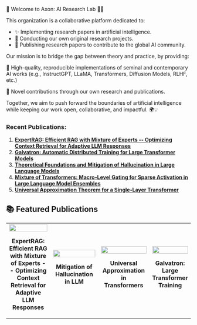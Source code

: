 🌌 Welcome to Axon: AI Research Lab 🚀🤖

This organization is a collaborative platform dedicated to:
- ✨ Implementing research papers in artificial intelligence.
- 🧠 Conducting our own original research projects.
- 📑 Publishing research papers to contribute to the global AI community.

Our mission is to bridge the gap between theory and practice, by providing:

🔬 High-quality, reproducible implementations of seminal and contemporary AI works (e.g., InstructGPT, LLaMA, Transformers, Diffusion Models, RLHF, etc.)

📝 Novel contributions through our own research and publications.

Together, we aim to push forward the boundaries of artificial intelligence while keeping our work open, collaborative, and impactful. 🌍💡

### **Recent Publications:**
1. **[ExpertRAG: Efficient RAG with Mixture of Experts -- Optimizing Context Retrieval for Adaptive LLM Responses ](https://arxiv.org/abs/2504.08744)**
2. **[Galvatron: Automatic Distributed Training for Large Transformer Models](https://arxiv.org/abs/2504.03662)**
3. **[Theoretical Foundations and Mitigation of Hallucination in Large Language Models ](https://arxiv.org/abs/2507.22915)**
4. **[Mixture of Transformers: Macro-Level Gating for Sparse Activation in Large Language Model Ensembles](http://dx.doi.org/10.13140/RG.2.2.25049.02400)**
5. **[Universal Approximation Theorem for a Single-Layer Transformer](https://arxiv.org/abs/2507.10581)**

## 📚 Featured Publications  

<table>
<tr>
  <td width="33%">
  <a href="https://arxiv.org/abs/2504.08744">
    <img src="https://github.com/Axon-AI-Research-Labs/assists-/blob/main/ExpertRAG.jpg" width="100%">
  </a>
  <p align="center"><b>ExpertRAG: Efficient RAG with Mixture of Experts -- Optimizing Context Retrieval for Adaptive LLM Responses</b></p>
</td>
<td width="33%">
  <a href="https://arxiv.org/abs/2507.22915">
    <img src="https://github.com/Axon-AI-Research-Labs/assists-/blob/main/Math.jpg" width="100%">
  </a>
  <p align="center"><b>Mitigation of Hallucination in LLM</b></p>
</td>
<td width="33%">
  <a href="https://arxiv.org/abs/2507.10581">
    <img src="https://github.com/Axon-AI-Research-Labs/assists-/blob/main/theory.jpg" width="100%">
  </a>
  <p align="center"><b>Universal Approximation in Transformers</b></p>
</td>
<td width="33%">
  <a href="https://arxiv.org/abs/2504.03662">
    <img src="https://github.com/Axon-AI-Research-Labs/assists-/blob/main/Galvatron.jpg" width="100%">
  </a>
  <p align="center"><b>Galvatron: Large Transformer Training</b></p>
</td>
</tr>
</table>
